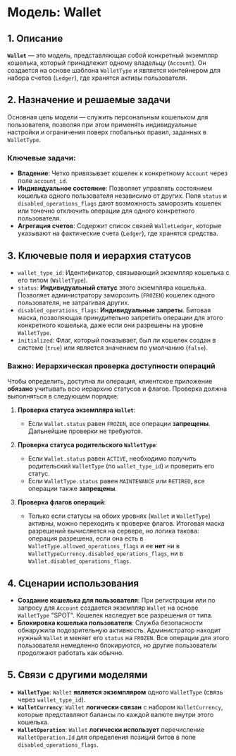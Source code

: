 # Модель: Wallet

## 1. Описание

**`Wallet`** — это модель, представляющая собой конкретный экземпляр кошелька, который принадлежит одному владельцу (`Account`). Он создается на основе шаблона `WalletType` и является контейнером для набора счетов (`Ledger`), где хранятся активы пользователя.

## 2. Назначение и решаемые задачи

Основная цель модели — служить персональным кошельком для пользователя, позволяя при этом применять индивидуальные настройки и ограничения поверх глобальных правил, заданных в `WalletType`.

### Ключевые задачи:
- **Владение**: Четко привязывает кошелек к конкретному `Account` через поле `account_id`.
- **Индивидуальное состояние**: Позволяет управлять состоянием кошелька одного пользователя независимо от других. Поля `status` и `disabled_operations_flags` дают возможность заморозить кошелек или точечно отключить операции для одного конкретного пользователя.
- **Агрегация счетов**: Содержит список связей `WalletLedger`, которые указывают на фактические счета (`Ledger`), где хранятся средства.

## 3. Ключевые поля и иерархия статусов

- `wallet_type_id`: Идентификатор, связывающий экземпляр кошелька с его типом (`WalletType`).
- `status`: **Индивидуальный статус** этого экземпляра кошелька. Позволяет администратору заморозить (`FROZEN`) кошелек одного пользователя, не затрагивая других.
- `disabled_operations_flags`: **Индивидуальные запреты**. Битовая маска, позволяющая принудительно запретить операции для этого конкретного кошелька, даже если они разрешены на уровне `WalletType`.
- `initialized`: Флаг, который показывает, был ли кошелек создан в системе (`true`) или является значением по умолчанию (`false`).

### Важно: Иерархическая проверка доступности операций

Чтобы определить, доступна ли операция, клиентское приложение **обязано** учитывать всю иерархию статусов и флагов. Проверка должна выполняться в следующем порядке:

1.  **Проверка статуса экземпляра `Wallet`**:
    - Если `Wallet.status` равен `FROZEN`, все операции **запрещены**. Дальнейшие проверки не требуются.

2.  **Проверка статуса родительского `WalletType`**:
    - Если `Wallet.status` равен `ACTIVE`, необходимо получить родительский `WalletType` (по `wallet_type_id`) и проверить его статус.
    - Если `WalletType.status` равен `MAINTENANCE` или `RETIRED`, все операции также **запрещены**.

3.  **Проверка флагов операций**:
    - Только если статусы на обоих уровнях (`Wallet` и `WalletType`) активны, можно переходить к проверке флагов. Итоговая маска разрешений вычисляется на сервере, но логика такова: операция разрешена, если она есть в `WalletType.allowed_operations_flags` и ее **нет** ни в `WalletTypeCurrency.disabled_operations_flags`, ни в `Wallet.disabled_operations_flags`.

## 4. Сценарии использования

- **Создание кошелька для пользователя**: При регистрации или по запросу для `Account` создается экземпляр `Wallet` на основе `WalletType` "SPOT". Кошелек наследует все разрешения от типа.
- **Блокировка кошелька пользователя**: Служба безопасности обнаружила подозрительную активность. Администратор находит нужный `Wallet` и меняет его `status` на `FROZEN`. Все операции для этого пользователя немедленно блокируются, но другие пользователи продолжают работать как обычно.

## 5. Связи с другими моделями

- **`WalletType`**: `Wallet` **является экземпляром** одного `WalletType` (связь через `wallet_type_id`).
- **`WalletCurrency`**: `Wallet` **логически связан** с набором `WalletCurrency`, которые представляют балансы по каждой валюте внутри этого кошелька.
- **`WalletOperation`**: `Wallet` **логически использует** перечисление `WalletOperation.Id` для определения позиций битов в поле `disabled_operations_flags`.